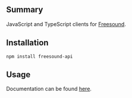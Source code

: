 ## Summary

JavaScript and TypeScript clients for [Freesound](https://freesound.org/).

## Installation

    npm install freesound-api

## Usage

Documentation can be found [here](https://github.com/jzills/freesound-api/blob/main/README.md).

